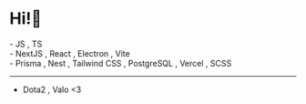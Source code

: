 <h1>Hi!👋</h1>
  - JS , TS
  <br> - NextJS , React , Electron , Vite
  <br> - Prisma , Nest , Tailwind CSS , PostgreSQL , Vercel , SCSS <br>

  ---
  - Dota2 , Valo <3
